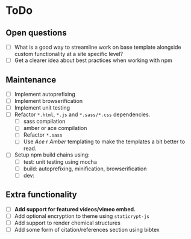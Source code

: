 # ToDo

## Open questions
- [ ] What is a good way to streamline work on base template alongside custom functionality at a site specific level?
- [ ] Get a clearer idea about best practices when working with npm

## Maintenance
- [ ] Implement autoprefixing
- [ ] Implement browserification
- [ ] Implement unit testing
- [ ] Refactor `*.html`, `*.js` and `*.sass/*.css` dependencies.
  - [ ] sass compilation
  - [ ] amber or ace compilation
  - [ ] Refactor `*.sass`
  - [ ] Use *Ace* r *Amber* templating to make the templates a bit better to read.
- [ ] Setup npm build chains using:
  - [ ] test: unit testing using mocha
  - [ ] build: autoprefixing, minification, browserification
  - [ ] dev:

## Extra functionality
- [ ] **Add support for featured videos/vimeo embed.**
- [ ] Add optional encryption to theme using `staticrypt-js`
- [ ] Add support to render chemical structures
- [ ] Add some form of citation/references section using bibtex
